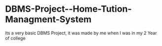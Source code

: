 # DBMS-Project--Home-Tution-Managment-System
Its a very basic DBMS Project, it was made by me when I was in my 2 Year of college
